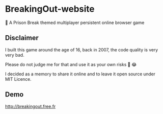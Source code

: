 # BreakingOut-website
👮 A Prison Break themed multiplayer persistent online browser game



## Disclaimer

I built this game around the age of 16, back in 2007, the code quality is very very bad. 

Please do not judge me for that and use it as your own risks 😬 😂

I decided as a memory to share it online and to leave it open source under MIT Licence.



## Demo

http://breakingout.free.fr

